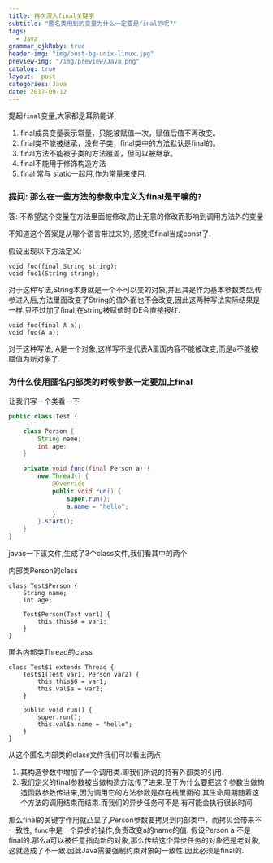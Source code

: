 ```yaml
---
title: 再次深入final关键字
subtitle: "匿名类用到的变量为什么一定要是final的呢?"
tags:
  - Java
grammar_cjkRuby: true
header-img: "img/post-bg-unix-linux.jpg"
preview-img: "/img/preview/Java.png"
catalog: true
layout:  post
categories: Java
date: 2017-09-12
---
```


提起`final`变量,大家都是耳熟能详,
1. final成员变量表示常量，只能被赋值一次，赋值后值不再改变。
2. final类不能被继承，没有子类，final类中的方法默认是final的。
3. final方法不能被子类的方法覆盖，但可以被继承。
4. final不能用于修饰构造方法
5. final 常与 static一起用,作为常量来使用.

### 提问: 那么在一些方法的参数中定义为final是干嘛的?
答: 不希望这个变量在方法里面被修改,防止无意的修改而影响到调用方法外的变量

不知道这个答案是从哪个语言带过来的, 感觉把final当成const了.

假设出现以下方法定义:
```
void fuc(final String string);
void fuc1(String string);
```

对于这种写法,String本身就是一个不可以变的对象,并且其是作为基本参数类型,传参进入后,方法里面改变了String的值外面也不会改变,因此这两种写法实际结果是一样.只不过加了final,在string被赋值时IDE会直接报红.


```
void fuc(final A a);
void fuc(A a);
```

对于这种写法, A是一个对象,这样写不是代表A里面内容不能被改变,而是a不能被赋值为新对象了.

### 为什么使用匿名内部类的时候参数一定要加上final

让我们写一个类看一下
``` java
public class Test {

    class Person {
        String name;
        int age;
    }

    private void func(final Person a) {
        new Thread() {
            @Override
            public void run() {
                super.run();
                a.name = "hello";
            }
        }.start();
    }
}

```

javac一下该文件,生成了3个class文件,我们看其中的两个

内部类Person的class
```
class Test$Person {
    String name;
    int age;

    Test$Person(Test var1) {
        this.this$0 = var1;
    }
}

```

匿名内部类Thread的class
```
class Test$1 extends Thread {
    Test$1(Test var1, Person var2) {
        this.this$0 = var1;
        this.val$a = var2;
    }

    public void run() {
        super.run();
        this.val$a.name = "hello";
    }
}

```
从这个匿名内部类的class文件我们可以看出两点
1. 其构造参数中增加了一个调用类.即我们所说的持有外部类的引用.
2. 我们定义的final参数被当做构造方法传了进来.至于为什么要把这个参数当做构造函数参数传进来,因为调用它的方法参数是存在栈里面的,其生命周期随着这个方法的调用结束而结束.而我们的异步任务可不是,有可能会执行很长时间.

那么final的关键字作用就凸显了,Person参数要拷贝到内部类中，而拷贝会带来不一致性, `func`中是一个异步的操作,负责改变a的name的值. 假设Person a 不是final的.那么a可以被任意指向新的对象,那么传给这个异步任务的对象还是老对象,这就造成了不一致.因此Java需要强制约束对象的一致性.因此必须是final的.





